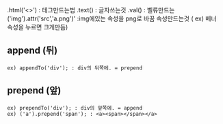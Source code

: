.html('<>') : 테그만드는법
.text() : 글자쓰는것
.val() : 벨류만드는
('img').attr('src','a.png')' :img에있는 속성을 png로 바꿈 속성만드는것 ( ex) 베너 속성을 누르면 크게만듬)


## append (뒤)
    ex) appendTo('div'); : div의 뒤쪽에. = prepend
    
## prepend (앞)
    ex) prependTo('div'); : div의 앞쪽에. = append
    ex) ('a').prepend('span'); : <a><span></span></a>